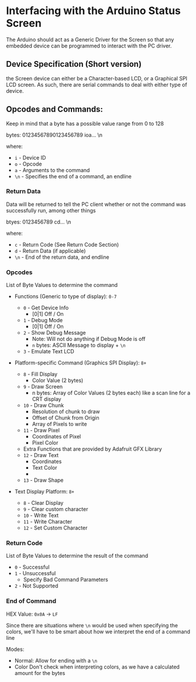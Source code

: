 # Interfacing with the Arduino Status Screen

The Arduino should act as a Generic Driver for the Screen so that any embedded device can be programmed to interact with the PC driver.

## Device Specification (Short version)

the Screen device can either be a Character-based LCD, or a Graphical SPI LCD screen. As such, there are serial commands to deal with either type of device.

## Opcodes and Commands:

Keep in mind that a byte has a possible value range from 0 to 128

bytes:
01234567890123456789
ioa...             \n

where: 
- `i` - Device ID
- `o` - Opcode
- `a` - Arguments to the command
- `\n` - Specifies the end of a command, an endline

### Return Data

Data will be returned to tell the PC client whether or not the command was successfully run, among other things

btyes:
0123456789
cd...    \n

where:
- `c` - Return Code (See Return Code Section)
- `d` - Return Data (if applicable)
- `\n` - End of the return data, and endline

### Opcodes

List of Byte Values to determine the command

- Functions (Generic to type of display): `0-7`
    - `0` - Get Device Info
        - [0|1] Off / On
    - `1` - Debug Mode
        - [0|1] Off / On
    - `2` - Show Debug Message
        - Note: Will not do anything if Debug Mode is off
        - `n` bytes: ASCII Message to display + `\n`
    - `3` - Emulate Text LCD

- Platform-specific Command (Graphics SPI Display): `8+`
    - `8` - Fill Display
        - Color Value (2 bytes)
    - `9` - Draw Screen
        - n bytes: Array of Color Values (2 bytes each) like a scan line for a CRT display
    - `10` - Draw Chunk
        - Resolution of chunk to draw
        - Offset of Chunk from Origin
        - Array of Pixels to write
    - `11` - Draw Pixel
        - Coordinates of Pixel
        - Pixel Color
    - Extra Functions that are provided by Adafruit GFX Library
    - `12` - Draw Text
        - Coordinates
        - Text Color
        - 
    - `13` - Draw Shape

- Text Display Platform: `8+`
    - `8` - Clear Display
    - `9` - Clear custom character
    - `10` - Write Text
    - `11` - Write Character
    - `12` - Set Custom Character


### Return Code

List of Byte Values to determine the result of the command

- `0` - Successful
- `1` - Unsuccessful
    - Specify Bad Command Parameters
- `2` - Not Supported

### End of Command

HEX Value: `0x0A` -> `LF`

Since there are situations where `\n` would be used when specifying the colors, we'll have to be smart about how we interpret the end of a command line

Modes:
- Normal:
    Allow for ending with a `\n`
- Color
    Don't check when interpreting colors, as we have a calculated amount for the bytes